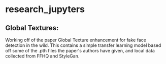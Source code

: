 # research_jupyters

## Global Textures:

Working off of the paper Global Texture enhancement for fake face detection in the wild. This contains a simple transfer learning model based off some of the .pth files the paper's authors have given, and local data collected from FFHQ and StyleGan.
